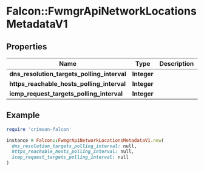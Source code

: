 # Falcon::FwmgrApiNetworkLocationsMetadataV1

## Properties

| Name | Type | Description | Notes |
| ---- | ---- | ----------- | ----- |
| **dns_resolution_targets_polling_interval** | **Integer** |  |  |
| **https_reachable_hosts_polling_interval** | **Integer** |  |  |
| **icmp_request_targets_polling_interval** | **Integer** |  |  |

## Example

```ruby
require 'crimson-falcon'

instance = Falcon::FwmgrApiNetworkLocationsMetadataV1.new(
  dns_resolution_targets_polling_interval: null,
  https_reachable_hosts_polling_interval: null,
  icmp_request_targets_polling_interval: null
)
```

